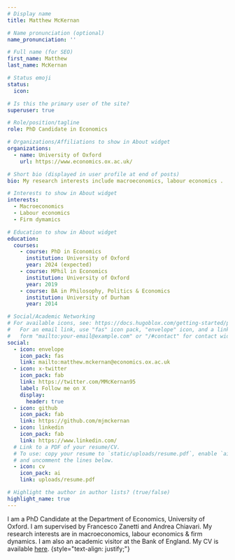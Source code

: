 ```yaml
---
# Display name
title: Matthew McKernan

# Name pronunciation (optional)
name_pronunciation: ''

# Full name (for SEO)
first_name: Matthew
last_name: McKernan

# Status emoji
status:
  icon: 

# Is this the primary user of the site?
superuser: true

# Role/position/tagline
role: PhD Candidate in Economics

# Organizations/Affiliations to show in About widget
organizations:
  - name: University of Oxford 
    url: https://www.economics.ox.ac.uk/

# Short bio (displayed in user profile at end of posts)
bio: My research interests include macroeconomics, labour economics .

# Interests to show in About widget
interests:
  - Macroeconomics
  - Labour economics
  - Firm dymamics

# Education to show in About widget
education:
  courses:
    - course: PhD in Economics
      institution: University of Oxford
      year: 2024 (expected)
    - course: MPhil in Economics
      institution: University of Oxford
      year: 2019
    - course: BA in Philosophy, Politics & Economics
      institution: University of Durham
      year: 2014

# Social/Academic Networking
# For available icons, see: https://docs.hugoblox.com/getting-started/page-builder/#icons
#   For an email link, use "fas" icon pack, "envelope" icon, and a link in the
#   form "mailto:your-email@example.com" or "/#contact" for contact widget.
social:
  - icon: envelope
    icon_pack: fas
    link: mailto:matthew.mckernan@economics.ox.ac.uk
  - icon: x-twitter
    icon_pack: fab
    link: https://twitter.com/MMcKernan95
    label: Follow me on X
    display:
      header: true
  - icon: github
    icon_pack: fab
    link: https://github.com/mjmckernan
  - icon: linkedin
    icon_pack: fab
    link: https://www.linkedin.com/
  # Link to a PDF of your resume/CV.
  # To use: copy your resume to `static/uploads/resume.pdf`, enable `ai` icons in `params.yaml`,
  # and uncomment the lines below.
  - icon: cv
    icon_pack: ai
    link: uploads/resume.pdf

# Highlight the author in author lists? (true/false)
highlight_name: true
---
```


I am a PhD Candidate at the Department of Economics, University of Oxford. I am supervised by Francesco Zanetti and Andrea Chiavari. My research interests are in macroeconomics, labour economics & firm dynamics. I am also an academic visitor at the Bank of England. My CV is available [here](uploads/resume.pdf).
{style="text-align: justify;"}

